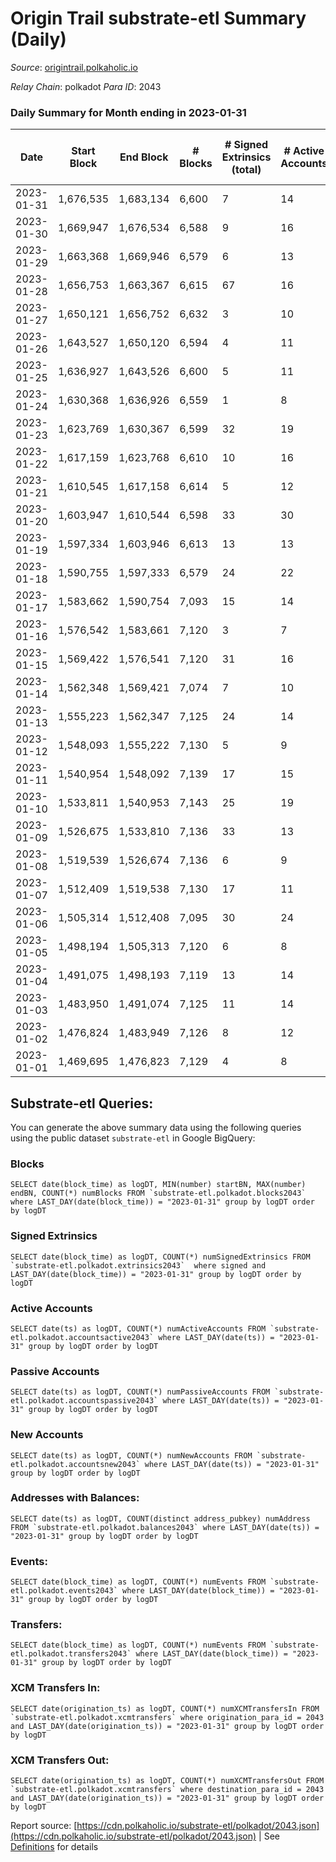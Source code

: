# Origin Trail substrate-etl Summary (Daily)

_Source_: [origintrail.polkaholic.io](https://origintrail.polkaholic.io)

*Relay Chain*: polkadot
*Para ID*: 2043



### Daily Summary for Month ending in 2023-01-31


| Date | Start Block | End Block | # Blocks | # Signed Extrinsics (total) | # Active Accounts | # Passive | # New | # Addresses with Balances | # Events | # Transfers | # XCM Transfers In | # XCM Transfers Out | Issues | 
| ---- | ----------- | --------- | -------- | --------------------------- | ----------------- | --------- | ----- | ------------------------- | -------- | ----------- | ------------------ | ------------------- | ------ |
| 2023-01-31 | 1,676,535 | 1,683,134 | 6,600 | 7 | 14 | 3 | 2 | 3,606 | 13,646 | 207  |   |   |  |
| 2023-01-30 | 1,669,947 | 1,676,534 | 6,588 | 9 | 16 | 3 |  | 3,605 | 13,490 | 228  |   |   |  |
| 2023-01-29 | 1,663,368 | 1,669,946 | 6,579 | 6 | 13 | 5 | 1 | 3,605 | 13,398 | 174  |   |   |  |
| 2023-01-28 | 1,656,753 | 1,663,367 | 6,615 | 67 | 16 | 22 | 13 | 3,604 | 14,223 | 366  |   |   |  |
| 2023-01-27 | 1,650,121 | 1,656,752 | 6,632 | 3 | 10 | 3 |  | 3,591 | 13,412 | 89  |   |   |  |
| 2023-01-26 | 1,643,527 | 1,650,120 | 6,594 | 4 | 11 | 2 | 1 | 3,591 | 13,347 | 118  |   |   |  |
| 2023-01-25 | 1,636,927 | 1,643,526 | 6,600 | 5 | 11 | 6 | 2 | 3,591 | 27,301 | 525  |   |   |  |
| 2023-01-24 | 1,630,368 | 1,636,926 | 6,559 | 1 | 8 | 4 |  | 3,589 | 137,818 | 3,148  |   |   |  |
| 2023-01-23 | 1,623,769 | 1,630,367 | 6,599 | 32 | 19 | 6 | 2 | 3,589 | 112,764 | 3,055  |   |   |  |
| 2023-01-22 | 1,617,159 | 1,623,768 | 6,610 | 10 | 16 | 4 | 1 | 3,588 | 63,937 | 1,578  |   |   |  |
| 2023-01-21 | 1,610,545 | 1,617,158 | 6,614 | 5 | 12 | 4 | 2 | 3,587 | 13,454 | 149  |   |   |  |
| 2023-01-20 | 1,603,947 | 1,610,544 | 6,598 | 33 | 30 | 10 | 2 | 3,585 | 63,295 | 2,057  |   |   |  |
| 2023-01-19 | 1,597,334 | 1,603,946 | 6,613 | 13 | 13 | 9 | 2 | 3,583 | 38,238 | 872  |   |   |  |
| 2023-01-18 | 1,590,755 | 1,597,333 | 6,579 | 24 | 22 | 8 | 5 | 3,581 | 14,135 | 495  |   |   |  |
| 2023-01-17 | 1,583,662 | 1,590,754 | 7,093 | 15 | 14 | 1 | 3 | 3,576 | 14,643 | 291  |   |   |  |
| 2023-01-16 | 1,576,542 | 1,583,661 | 7,120 | 3 | 7 | 4 |  | 3,573 | 25,656 | 381  |   |   |  |
| 2023-01-15 | 1,569,422 | 1,576,541 | 7,120 | 31 | 16 | 18 | 3 | 3,573 | 135,869 | 3,782  |   |   |  |
| 2023-01-14 | 1,562,348 | 1,569,421 | 7,074 | 7 | 10 | 6 |  | 3,570 | 98,434 | 2,532  |   |   |  |
| 2023-01-13 | 1,555,223 | 1,562,347 | 7,125 | 24 | 14 | 9 | 6 | 3,570 | 48,907 | 1,473  |   |   |  |
| 2023-01-12 | 1,548,093 | 1,555,222 | 7,130 | 5 | 9 | 5 |  | 3,564 | 14,707 | 144  |   |   |  |
| 2023-01-11 | 1,540,954 | 1,548,092 | 7,139 | 17 | 15 | 8 | 3 | 3,564 | 14,922 | 301  |   |   |  |
| 2023-01-10 | 1,533,811 | 1,540,953 | 7,143 | 25 | 19 | 21 | 4 | 3,562 | 15,252 | 489  |   |   |  |
| 2023-01-09 | 1,526,675 | 1,533,810 | 7,136 | 33 | 13 | 28 | 2 | 3,558 | 15,120 | 367  |   |   |  |
| 2023-01-08 | 1,519,539 | 1,526,674 | 7,136 | 6 | 9 | 5 | 1 | 3,556 | 82,055 | 1,484  |   |   |  |
| 2023-01-07 | 1,512,409 | 1,519,538 | 7,130 | 17 | 11 | 5 | 5 | 3,555 | 93,614 | 1,901  |   |   |  |
| 2023-01-06 | 1,505,314 | 1,512,408 | 7,095 | 30 | 24 | 4 | 12 | 3,550 | 96,726 | 1,927  |   |   |  |
| 2023-01-05 | 1,498,194 | 1,505,313 | 7,120 | 6 | 8 | 4 | 1 | 3,538 | 81,779 | 1,676  |   |   |  |
| 2023-01-04 | 1,491,075 | 1,498,193 | 7,119 | 13 | 14 | 5 | 4 | 3,537 | 63,979 | 1,882  |   |   |  |
| 2023-01-03 | 1,483,950 | 1,491,074 | 7,125 | 11 | 14 | 4 | 3 | 3,533 | 65,199 | 1,847  |   |   |  |
| 2023-01-02 | 1,476,824 | 1,483,949 | 7,126 | 8 | 12 | 5 | 5 | 3,530 | 61,652 | 1,810  |   |   |  |
| 2023-01-01 | 1,469,695 | 1,476,823 | 7,129 | 4 | 8 | 5 | 2 | 3,525 | 63,498 | 1,678  |   |   |  |

## Substrate-etl Queries:
You can generate the above summary data using the following queries using the public dataset `substrate-etl` in Google BigQuery:


### Blocks
```
SELECT date(block_time) as logDT, MIN(number) startBN, MAX(number) endBN, COUNT(*) numBlocks FROM `substrate-etl.polkadot.blocks2043`  where LAST_DAY(date(block_time)) = "2023-01-31" group by logDT order by logDT
```


### Signed Extrinsics
```
SELECT date(block_time) as logDT, COUNT(*) numSignedExtrinsics FROM `substrate-etl.polkadot.extrinsics2043`  where signed and LAST_DAY(date(block_time)) = "2023-01-31" group by logDT order by logDT
```


### Active Accounts
```
SELECT date(ts) as logDT, COUNT(*) numActiveAccounts FROM `substrate-etl.polkadot.accountsactive2043` where LAST_DAY(date(ts)) = "2023-01-31" group by logDT order by logDT
```


### Passive Accounts
```
SELECT date(ts) as logDT, COUNT(*) numPassiveAccounts FROM `substrate-etl.polkadot.accountspassive2043` where LAST_DAY(date(ts)) = "2023-01-31" group by logDT order by logDT
```


### New Accounts
```
SELECT date(ts) as logDT, COUNT(*) numNewAccounts FROM `substrate-etl.polkadot.accountsnew2043` where LAST_DAY(date(ts)) = "2023-01-31" group by logDT order by logDT
```


### Addresses with Balances:
```
SELECT date(ts) as logDT, COUNT(distinct address_pubkey) numAddress FROM `substrate-etl.polkadot.balances2043` where LAST_DAY(date(ts)) = "2023-01-31" group by logDT order by logDT
```


### Events:
```
SELECT date(block_time) as logDT, COUNT(*) numEvents FROM `substrate-etl.polkadot.events2043` where LAST_DAY(date(block_time)) = "2023-01-31" group by logDT order by logDT
```


### Transfers:
```
SELECT date(block_time) as logDT, COUNT(*) numEvents FROM `substrate-etl.polkadot.transfers2043` where LAST_DAY(date(block_time)) = "2023-01-31" group by logDT order by logDT
```


### XCM Transfers In:
```
SELECT date(origination_ts) as logDT, COUNT(*) numXCMTransfersIn FROM `substrate-etl.polkadot.xcmtransfers` where origination_para_id = 2043 and LAST_DAY(date(origination_ts)) = "2023-01-31" group by logDT order by logDT
```


### XCM Transfers Out:
```
SELECT date(origination_ts) as logDT, COUNT(*) numXCMTransfersOut FROM `substrate-etl.polkadot.xcmtransfers` where destination_para_id = 2043 and LAST_DAY(date(origination_ts)) = "2023-01-31" group by logDT order by logDT
```



Report source: [https://cdn.polkaholic.io/substrate-etl/polkadot/2043.json](https://cdn.polkaholic.io/substrate-etl/polkadot/2043.json) | See [Definitions](/DEFINITIONS.md) for details
